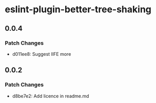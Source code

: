 # eslint-plugin-better-tree-shaking

## 0.0.4

### Patch Changes

- d011ee8: Suggest IIFE more

## 0.0.2

### Patch Changes

- d8be7e2: Add licence in readme.md
